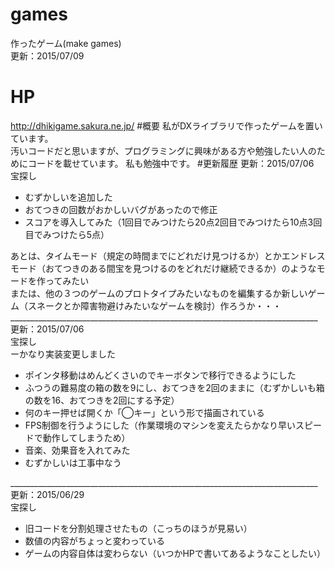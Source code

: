 # games
作ったゲーム(make games)<br>
更新：2015/07/09
# HP
http://dhikigame.sakura.ne.jp/
#概要
私がDXライブラリで作ったゲームを置いています。<br>
汚いコードだと思いますが、プログラミングに興味がある方や勉強したい人のためにコードを載せています。
私も勉強中です。
#更新履歴
更新：2015/07/06<br>
宝探し<br>
<ul>
<li>むずかしいを追加した</li>
<li>おてつきの回数がおかしいバグがあったので修正</li>
<li>スコアを導入してみた（1回目でみつけたら20点2回目でみつけたら10点3回目でみつけたら5点）</li>
</ul>
あとは、タイムモード（規定の時間までにどれだけ見つけるか）とかエンドレスモード（おてつきのある間宝を見つけるのをどれだけ継続できるか）のようなモードを作ってみたい<br>
または、他の３つのゲームのプロトタイプみたいなものを編集するか新しいゲーム（スネークとか障害物避けみたいなゲームを検討）作ろうか・・・
_____________________________________________________________________________
更新：2015/07/06<br>
宝探し<br>
ーかなり実装変更しました<br>
<ul>
<li>ポインタ移動はめんどくさいのでキーボタンで移行できるようにした</li>
<li>ふつうの難易度の箱の数を9にし、おてつきを2回のままに（むずかしいも箱の数を16、おてつきを2回にする予定）</li>
<li>何のキー押せば開くか「◯キー」という形で描画されている</li>
<li>FPS制御を行うようにした（作業環境のマシンを変えたらかなり早いスピードで動作してしまうため）</li>
<li>音楽、効果音を入れてみた</li>
<li>むずかしいは工事中なう</li>
</ul>
_____________________________________________________________________________
更新：2015/06/29<br>
宝探し<br>
<ul>
<li>旧コードを分割処理させたもの（こっちのほうが見易い）</li>
<li>数値の内容がちょっと変わっている</li>
<li>ゲームの内容自体は変わらない（いつかHPで書いてあるようなことしたい）</li>
</ul>
